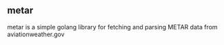 ## metar

metar is a simple golang library for fetching and parsing METAR data from aviationweather.gov
